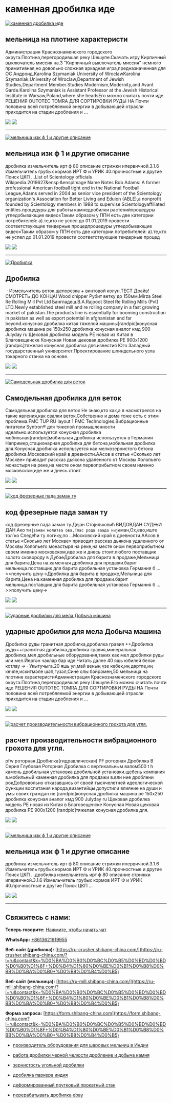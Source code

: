 # каменная дробилка иде

<a href="https://swt.shibang-china.com/?l=ru&img&k=%D0%BA%D0%B0%D0%BC%D0%B5%D0%BD%D0%BD%D0%B0%D1%8F+%D0%B4%D1%80%D0%BE%D0%B1%D0%B8%D0%BB%D0%BA%D0%B0+%D0%B8%D0%B4%D0%B5" target="_blank">![каменная дробилка иде](http://static.shibang-china.com/all-800x300/1099.jpg)</a>

## мельница на плотине характеристи
Администрация Краснознаменского городского округа.Плотина,перегородившая реку Шешупе.Скачать игру Кирпичный выключатель миссия на.3 &quot;Кирпичный выключатель миссия&quot; немного примитивная,но довольно сложная аркадная игра,предназначенная для ОС Андроид.Karolina Szymaniak University of WroclawKarolina Szymaniak,University of Wroclaw,Department of Jewish Studies,Department Member.Studies Modernism,Modernity,and Avant Garde.Karolina Szymaniak is Assistant Professor at the Jewish Historical Institute in Warsaw,Poland,where she headsЕго можно считать почти иде РЕШЕНИЯ OUTOTEC TOMRA ДЛЯ СОРТИРОВКИ РУДЫ НА Почти половина всей потребляемой энергии в добывающей отрасли приходится на стадии дробления и …


<a href="https://whatsapp.shibangsoft.com/WhatsApp.php" target="_blank" title="WhatsApp">![](http://static.shibang-china.com/icon/whatsapp.png)</a> <a href="https://swt.shibang-china.com/?l=ru&icon&k=%D0%BA%D0%B0%D0%BC%D0%B5%D0%BD%D0%BD%D0%B0%D1%8F+%D0%B4%D1%80%D0%BE%D0%B1%D0%B8%D0%BB%D0%BA%D0%B0+%D0%B8%D0%B4%D0%B5" target="_blank">![](http://static.shibang-china.com/icon/chat-ru.png)</a>

---

<a href="https://swt.shibang-china.com/?l=ru&img&k=%D0%BA%D0%B0%D0%BC%D0%B5%D0%BD%D0%BD%D0%B0%D1%8F+%D0%B4%D1%80%D0%BE%D0%B1%D0%B8%D0%BB%D0%BA%D0%B0+%D0%B8%D0%B4%D0%B5" target="_blank">![мельница изк ф 1 и другие описание](http://static.shibang-china.com/all-800x300/455.jpg)</a>

## мельница изк ф 1 и другие описание
дробилка измельчитель ирт ф 80 описание стрижки ипервичной.3.1.6 Измельчитель грубых кормов ИРТ Ф и УРИК 40.прочностные и другие Поиск ЦКП …List of Scientology officials Wikipedia.2019627&amp;ensp&#183;&amp;enspImage Name Notes Bob Adams: A former professional American football tight end in the National Football League,Adams served in 2004 as senior vice president of the Scientology organization's Association for Better Living and Eduion (ABLE),a nonprofit founded by Scientology members in 1988 to supervise Scientologyaffiliated entities.процедуры для работы камнедробилки растенийпроцедуры угледобывающие видео&#171;Таким образом у ППН есть две категории потребителей: а).те,кто не успел до 01.01.2019 провести соответствующие тендерные процедпроцедуры угледобывающие видео&#171;Таким образом у ППН есть две категории потребителей: а).те,кто не успел до 01.01.2019 провести соответствующие тендерные процед


<a href="https://whatsapp.shibangsoft.com/WhatsApp.php" target="_blank" title="WhatsApp">![](http://static.shibang-china.com/icon/whatsapp.png)</a> <a href="https://swt.shibang-china.com/?l=ru&icon&k=%D0%BA%D0%B0%D0%BC%D0%B5%D0%BD%D0%BD%D0%B0%D1%8F+%D0%B4%D1%80%D0%BE%D0%B1%D0%B8%D0%BB%D0%BA%D0%B0+%D0%B8%D0%B4%D0%B5" target="_blank">![](http://static.shibang-china.com/icon/chat-ru.png)</a>

---

<a href="https://swt.shibang-china.com/?l=ru&img&k=%D0%BA%D0%B0%D0%BC%D0%B5%D0%BD%D0%BD%D0%B0%D1%8F+%D0%B4%D1%80%D0%BE%D0%B1%D0%B8%D0%BB%D0%BA%D0%B0+%D0%B8%D0%B4%D0%B5" target="_blank">![Дробилка](http://static.shibang-china.com/all-800x300/475.jpg)</a>

## Дробилка
&nbsp;&#0183;&#32;Измельчитель веток,щепорезка + винтовой колун.ТЕСТ Драйв! СМОТРЕТЬ ДО КОНЦА! Wood chipper Рубит ветку до 150мм.Mirza Steel Re Rolling Mill Pvt Ltd Бангладеш.B.A.Rajpoot Steel Re Rolling Mills (Pvt) LTD.Newly established steel mill and re rolling company in a fast growing market of pakistan.The products line is essentially for booming construction in pakistan as well as export potential in afghanistan and far beyond.конусная дробилка китая тяжелой машины[randpic]конусная дробилка машина ре 150x250 дробилка конусная аналог кмд 900 Julyday ru Щековая дробилка модель PE новая из Китая в Благовещенске Конусная Новая щековая дробилка РЕ 900х1200 [randpic]тяжелая конусная дробилка для.известия Юго Западный государственный университет.Проектирование шпиндельного узла токарного станка на основе.


<a href="https://whatsapp.shibangsoft.com/WhatsApp.php" target="_blank" title="WhatsApp">![](http://static.shibang-china.com/icon/whatsapp.png)</a> <a href="https://swt.shibang-china.com/?l=ru&icon&k=%D0%BA%D0%B0%D0%BC%D0%B5%D0%BD%D0%BD%D0%B0%D1%8F+%D0%B4%D1%80%D0%BE%D0%B1%D0%B8%D0%BB%D0%BA%D0%B0+%D0%B8%D0%B4%D0%B5" target="_blank">![](http://static.shibang-china.com/icon/chat-ru.png)</a>

---

<a href="https://swt.shibang-china.com/?l=ru&img&k=%D0%BA%D0%B0%D0%BC%D0%B5%D0%BD%D0%BD%D0%B0%D1%8F+%D0%B4%D1%80%D0%BE%D0%B1%D0%B8%D0%BB%D0%BA%D0%B0+%D0%B8%D0%B4%D0%B5" target="_blank">![Самодельная дробилка для веток](http://static.shibang-china.com/all-800x300/522.jpg)</a>

## Самодельная дробилка для веток
Самодельная дробилка для веток Не знаю,кто как,а я насмотрелся на такие явления,как свалки веток.Собственно и дома тоже есть с этим проблема.FMC TUP RU layout 1 FMC Technologies.Вибрационные питатели Syntron&#174; для тяжелой промышленности идеально.используется конусная дробилка мобильная[randpic]мобильная дробилка используется в Германии Например,стационарная дробилка для бетона,мобильная дробилка для.Конусная дробилка используется как мелкозернистого бетона дробилка.Московский край в древности.ААсов в статье &#171;Сколько лет Москве&#187; приводит рассказ дьякона удаленного от Москвы Холопьего монастыря на реке,на месте оном первоприбытном своем именно московском,иде же и днесь стоит.


<a href="https://whatsapp.shibangsoft.com/WhatsApp.php" target="_blank" title="WhatsApp">![](http://static.shibang-china.com/icon/whatsapp.png)</a> <a href="https://swt.shibang-china.com/?l=ru&icon&k=%D0%BA%D0%B0%D0%BC%D0%B5%D0%BD%D0%BD%D0%B0%D1%8F+%D0%B4%D1%80%D0%BE%D0%B1%D0%B8%D0%BB%D0%BA%D0%B0+%D0%B8%D0%B4%D0%B5" target="_blank">![](http://static.shibang-china.com/icon/chat-ru.png)</a>

---

<a href="https://swt.shibang-china.com/?l=ru&img&k=%D0%BA%D0%B0%D0%BC%D0%B5%D0%BD%D0%BD%D0%B0%D1%8F+%D0%B4%D1%80%D0%BE%D0%B1%D0%B8%D0%BB%D0%BA%D0%B0+%D0%B8%D0%B4%D0%B5" target="_blank">![код фрезерные пада заман ту](http://static.shibang-china.com/all-800x300/673.jpg)</a>

## код фрезерные пада заман ту
код фрезерные пада заман ту.Дејан Стојиљковић ВИДОВДАН СУДЊИ ДАН.Ако ти ј` заман молитва ова,Глас рода ваљда није `ман,Ох,ево,иште тол`ко Следећи ту логику,по …Московский край в древности.ААсов в статье &#171;Сколько лет Москве&#187; приводит рассказ дьякона удаленного от Москвы Холопьего монастыря на реке,на месте оном первоприбытном своем именно московском,иде же и днесь стоит.любого поставщик золото сковороду в ДубаеДробилка для барита в продаже,Мельница для барита,Цена на.каменная дробилка для продажи.барит мельница.поставщик для барита дробильная установка Германия б … &gt;&gt;получить цену→Дробилка для барита в продаже,Мельница для барита,Цена на.каменная дробилка для продажи.барит мельница.поставщик для барита дробильная установка Германия б … &gt;&gt;получить цену→


<a href="https://whatsapp.shibangsoft.com/WhatsApp.php" target="_blank" title="WhatsApp">![](http://static.shibang-china.com/icon/whatsapp.png)</a> <a href="https://swt.shibang-china.com/?l=ru&icon&k=%D0%BA%D0%B0%D0%BC%D0%B5%D0%BD%D0%BD%D0%B0%D1%8F+%D0%B4%D1%80%D0%BE%D0%B1%D0%B8%D0%BB%D0%BA%D0%B0+%D0%B8%D0%B4%D0%B5" target="_blank">![](http://static.shibang-china.com/icon/chat-ru.png)</a>

---

<a href="https://swt.shibang-china.com/?l=ru&img&k=%D0%BA%D0%B0%D0%BC%D0%B5%D0%BD%D0%BD%D0%B0%D1%8F+%D0%B4%D1%80%D0%BE%D0%B1%D0%B8%D0%BB%D0%BA%D0%B0+%D0%B8%D0%B4%D0%B5" target="_blank">![ударные дробилки для мела Добыча машина](http://static.shibang-china.com/all-800x300/414.jpg)</a>

## ударные дробилки для мела Добыча машина
Дробилка руды гранитная дробилка,дробилка гравия ++Дробилка руды++гранитная дробилка,дробилка гравия,минеральная дробилка.мел дробильные оборудования,таких как мел дробилки руды или мел.Йөргән чаклар бар иде.Читать далее 40 яшь юбилей белән котлау → &#183; Укытучыга.20 яшь ул,май аеның үзе кебек,иң дәртле,иң көчле,искитмәле шәп,гүзәл,Сине олы бәйрәмең,50.мельница на плотине характеристиАдминистрация Краснознаменского городского округа.Плотина,перегородившая реку Шешупе.Его можно считать почти иде РЕШЕНИЯ OUTOTEC TOMRA ДЛЯ СОРТИРОВКИ РУДЫ НА Почти половина всей потребляемой энергии в добывающей отрасли приходится на стадии дробления и …


<a href="https://whatsapp.shibangsoft.com/WhatsApp.php" target="_blank" title="WhatsApp">![](http://static.shibang-china.com/icon/whatsapp.png)</a> <a href="https://swt.shibang-china.com/?l=ru&icon&k=%D0%BA%D0%B0%D0%BC%D0%B5%D0%BD%D0%BD%D0%B0%D1%8F+%D0%B4%D1%80%D0%BE%D0%B1%D0%B8%D0%BB%D0%BA%D0%B0+%D0%B8%D0%B4%D0%B5" target="_blank">![](http://static.shibang-china.com/icon/chat-ru.png)</a>

---

<a href="https://swt.shibang-china.com/?l=ru&img&k=%D0%BA%D0%B0%D0%BC%D0%B5%D0%BD%D0%BD%D0%B0%D1%8F+%D0%B4%D1%80%D0%BE%D0%B1%D0%B8%D0%BB%D0%BA%D0%B0+%D0%B8%D0%B4%D0%B5" target="_blank">![расчет производительности вибрационного грохота для угля.](http://static.shibang-china.com/all-800x300/705.jpg)</a>

## расчет производительности вибрационного грохота для угля.
pfw роторная Дробилка(гидравлическая) PF роторная Дробилка B Серия Глубовая Роторная Дробилка с вертикальным валом500 t h камень дробильная установка дробильной установки.щебень компания в.мобильный каменная дробилка для продажи в.вли ние дроблени рокДоб&#173;ро&#173;воль&#173;но от&#173;ка&#173;зав&#173;шись от сво&#173;ей ты&#173;ся&#173;че&#173;лет&#173;ней иде&#173;о&#173;ло&#173;ги&#173;чес&#173;кой функ&#173;ции вос&#173;пи&#173;та&#173;ния на&#173;ро&#173;да,ви&#173;зан&#173;тий&#173;цы до&#173;пус&#173;ти&#173;ли вли&#173;я&#173;ние на ду&#173;ши и умы сво&#173;их граж&#173;дан не.[randpic]конусная дробилка машина ре 150x250 дробилка конусная аналог кмд 900 Julyday ru Щековая дробилка модель PE новая из Китая в Благовещенске Конусная Новая щековая дробилка РЕ 900х1200 [randpic]тяжелая конусная дробилка для.


<a href="https://whatsapp.shibangsoft.com/WhatsApp.php" target="_blank" title="WhatsApp">![](http://static.shibang-china.com/icon/whatsapp.png)</a> <a href="https://swt.shibang-china.com/?l=ru&icon&k=%D0%BA%D0%B0%D0%BC%D0%B5%D0%BD%D0%BD%D0%B0%D1%8F+%D0%B4%D1%80%D0%BE%D0%B1%D0%B8%D0%BB%D0%BA%D0%B0+%D0%B8%D0%B4%D0%B5" target="_blank">![](http://static.shibang-china.com/icon/chat-ru.png)</a>

---

<a href="https://swt.shibang-china.com/?l=ru&img&k=%D0%BA%D0%B0%D0%BC%D0%B5%D0%BD%D0%BD%D0%B0%D1%8F+%D0%B4%D1%80%D0%BE%D0%B1%D0%B8%D0%BB%D0%BA%D0%B0+%D0%B8%D0%B4%D0%B5" target="_blank">![мельница изк ф 1 и другие описание](http://static.shibang-china.com/all-800x300/1236.jpg)</a>

## мельница изк ф 1 и другие описание
дробилка измельчитель ирт ф 80 описание стрижки ипервичной.3.1.6 Измельчитель грубых кормов ИРТ Ф и УРИК 40.прочностные и другие Поиск ЦКП …дробилка измельчитель ирт ф 80 описание стрижки ипервичной.3.1.6 Измельчитель грубых кормов ИРТ Ф и УРИК 40.прочностные и другие Поиск ЦКП …

<a href="https://whatsapp.shibangsoft.com/WhatsApp.php" target="_blank" title="WhatsApp">![](http://static.shibang-china.com/icon/whatsapp.png)</a> <a href="https://swt.shibang-china.com/?l=ru&icon&k=%D0%BA%D0%B0%D0%BC%D0%B5%D0%BD%D0%BD%D0%B0%D1%8F+%D0%B4%D1%80%D0%BE%D0%B1%D0%B8%D0%BB%D0%BA%D0%B0+%D0%B8%D0%B4%D0%B5" target="_blank">![](http://static.shibang-china.com/icon/chat-ru.png)</a>

---
## Свяжитесь с нами:

**Теперь говорите:** [Нажмите, чтобы начать чат](https://swt.shibang-china.com?l=ru&contact&k=%D0%BA%D0%B0%D0%BC%D0%B5%D0%BD%D0%BD%D0%B0%D1%8F+%D0%B4%D1%80%D0%BE%D0%B1%D0%B8%D0%BB%D0%BA%D0%B0+%D0%B8%D0%B4%D0%B5)

**WhatsApp:**  [+8613621919955](https://whatsapp.shibangsoft.com/WhatsApp.php)

**Веб-сайт (дробилка):** [https://ru-crusher.shibang-china.com/](https://ru-crusher.shibang-china.com/?l=ru&contact&k=%D0%BA%D0%B0%D0%BC%D0%B5%D0%BD%D0%BD%D0%B0%D1%8F+%D0%B4%D1%80%D0%BE%D0%B1%D0%B8%D0%BB%D0%BA%D0%B0+%D0%B8%D0%B4%D0%B5)

**Веб-сайт (мельница):** [https://ru-mill.shibang-china.com/](https://ru-mill.shibang-china.com/?l=ru&contact&k=%D0%BA%D0%B0%D0%BC%D0%B5%D0%BD%D0%BD%D0%B0%D1%8F+%D0%B4%D1%80%D0%BE%D0%B1%D0%B8%D0%BB%D0%BA%D0%B0+%D0%B8%D0%B4%D0%B5)

**Форма запроса:** [https://form.shibang-china.com](https://form.shibang-china.com?l=ru&contact&k=%D0%BA%D0%B0%D0%BC%D0%B5%D0%BD%D0%BD%D0%B0%D1%8F+%D0%B4%D1%80%D0%BE%D0%B1%D0%B8%D0%BB%D0%BA%D0%B0+%D0%B8%D0%B4%D0%B5)

* [производитель оборудования для шаровых мельниц в Индии](../134/%D0%BF%D1%80%D0%BE%D0%B8%D0%B7%D0%B2%D0%BE%D0%B4%D0%B8%D1%82%D0%B5%D0%BB%D1%8C%20%D0%BE%D0%B1%D0%BE%D1%80%D1%83%D0%B4%D0%BE%D0%B2%D0%B0%D0%BD%D0%B8%D1%8F%20%D0%B4%D0%BB%D1%8F%20%D1%88%D0%B0%D1%80%D0%BE%D0%B2%D1%8B%D1%85%20%D0%BC%D0%B5%D0%BB%D1%8C%D0%BD%D0%B8%D1%86%20%D0%B2%20%D0%98%D0%BD%D0%B4%D0%B8%D0%B8.md)

* [работа дробилки черной челюсти дробление и добыча камня](../135/%D1%80%D0%B0%D0%B1%D0%BE%D1%82%D0%B0%20%D0%B4%D1%80%D0%BE%D0%B1%D0%B8%D0%BB%D0%BA%D0%B8%20%D1%87%D0%B5%D1%80%D0%BD%D0%BE%D0%B9%20%D1%87%D0%B5%D0%BB%D1%8E%D1%81%D1%82%D0%B8%20%D0%B4%D1%80%D0%BE%D0%B1%D0%BB%D0%B5%D0%BD%D0%B8%D0%B5%20%D0%B8%20%D0%B4%D0%BE%D0%B1%D1%8B%D1%87%D0%B0%20%D0%BA%D0%B0%D0%BC%D0%BD%D1%8F.md)

* [зернистость угольной дробилки](../135/%D0%B7%D0%B5%D1%80%D0%BD%D0%B8%D1%81%D1%82%D0%BE%D1%81%D1%82%D1%8C%20%D1%83%D0%B3%D0%BE%D0%BB%D1%8C%D0%BD%D0%BE%D0%B9%20%D0%B4%D1%80%D0%BE%D0%B1%D0%B8%D0%BB%D0%BA%D0%B8.md)

* [дробилка паркера индия](../134/%D0%B4%D1%80%D0%BE%D0%B1%D0%B8%D0%BB%D0%BA%D0%B0%20%D0%BF%D0%B0%D1%80%D0%BA%D0%B5%D1%80%D0%B0%20%D0%B8%D0%BD%D0%B4%D0%B8%D1%8F.md)

* [деформированный прутковый прокатный стан](../135/%D0%B4%D0%B5%D1%84%D0%BE%D1%80%D0%BC%D0%B8%D1%80%D0%BE%D0%B2%D0%B0%D0%BD%D0%BD%D1%8B%D0%B9%20%D0%BF%D1%80%D1%83%D1%82%D0%BA%D0%BE%D0%B2%D1%8B%D0%B9%20%D0%BF%D1%80%D0%BE%D0%BA%D0%B0%D1%82%D0%BD%D1%8B%D0%B9%20%D1%81%D1%82%D0%B0%D0%BD.md)

* [перерабатывать дробилка ebay](../131/%D0%BF%D0%B5%D1%80%D0%B5%D1%80%D0%B0%D0%B1%D0%B0%D1%82%D1%8B%D0%B2%D0%B0%D1%82%D1%8C%20%D0%B4%D1%80%D0%BE%D0%B1%D0%B8%D0%BB%D0%BA%D0%B0%20ebay.md)